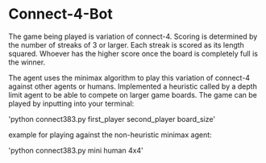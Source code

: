 # Connect-4-Bot
The game being played is variation of connect-4. Scoring is determined by the number of streaks of 3 or larger. Each streak is scored as its length squared. Whoever has the higher score once the board is completely full is the winner.

The agent uses the minimax algorithm to play this variation of connect-4 against other agents or humans. Implemented a heuristic called by a depth limit agent to be able to compete on larger game boards. The game can be played by inputting into your terminal:

'python connect383.py first_player second_player board_size'

example for playing against the non-heuristic minimax agent:

'python connect383.py mini human 4x4'

